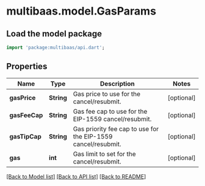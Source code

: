 # multibaas.model.GasParams

## Load the model package
```dart
import 'package:multibaas/api.dart';
```

## Properties
Name | Type | Description | Notes
------------ | ------------- | ------------- | -------------
**gasPrice** | **String** | Gas price to use for the cancel/resubmit. | [optional] 
**gasFeeCap** | **String** | Gas fee cap to use for the EIP-1559 cancel/resubmit. | [optional] 
**gasTipCap** | **String** | Gas priority fee cap to use for the EIP-1559 cancel/resubmit. | [optional] 
**gas** | **int** | Gas limit to set for the cancel/resubmit. | [optional] 

[[Back to Model list]](../README.md#documentation-for-models) [[Back to API list]](../README.md#documentation-for-api-endpoints) [[Back to README]](../README.md)


